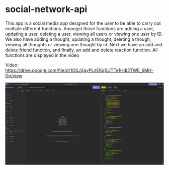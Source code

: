 # social-network-api

This app is a social media app designed for the user to be able to carry out multiple different functions.  Amongst those functions are adding a user, updating a user, deleting a user, viewing all users or viewing one user by ID.  We also have adding a thought, updating a thought, deleting a though, viewing all thoughts or viewing one thought by id.  Next we have an add and delete friend function, and finally, an add and delete reaction function.  All functions are displayed in the video

Video:
https://drive.google.com/file/d/1OSJ3gyPLzEKgSUTTe1Hdj3TWE_6MH-Dn/view

![Alt text](/social-network-api%20ss.png "screenshot")